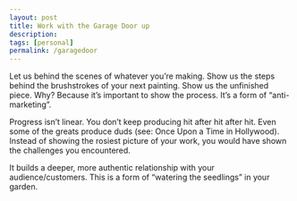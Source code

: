 ```yaml
---
layout: post
title: Work with the Garage Door up
description:
tags: [personal]
permalink: /garagedoor
---
```


Let us behind the scenes of whatever you’re making. Show us the steps behind the brushstrokes of your next painting. Show us the unfinished piece. Why? Because it’s important to show the process. It’s a form of “anti-marketing”.

Progress isn’t linear. You don’t keep producing hit after hit after hit. Even some of the greats produce duds (see: Once Upon a Time in Hollywood). Instead of showing the rosiest picture of your work, you would have shown the challenges you encountered.

It builds a deeper, more authentic relationship with your audience/customers. This is a form of “watering the seedlings” in your garden.
